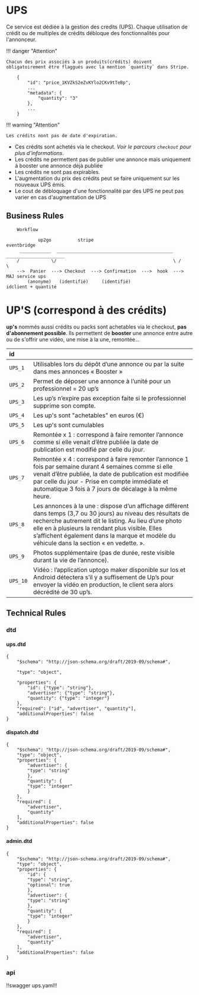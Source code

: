 # UPS

Ce service est dédiée à la gestion des credits (UPS). Chaque utilisation de crédit ou de multiples de crédits débloque des fonctionnalités pour l'annonceur.


!!! danger "Attention"    
    
    Chacun des prix associés à un produits(crédits) doivent obligatoirement être flaggués avec la mention `quantity` dans Stripe.

        {
            "id": "price_1KVZkS2eZvKYlo2CKv9tTeBp",
            ...
            "metadata": {
                "quantity": "3"
            },
            ...
        }

    
!!! warning "Attention"

    Les crédits nont pas de date d'expiration.



* Ces crédits sont achetés via le checkout. *Voir le parcours `checkout` pour plus d'informations*. 
* Les crédits ne permettent pas de publier une annonce mais uniquement à booster une annonce déjà publiée
* Les crédits ne sont pas expirables.
* L'augmentation du prix des crédits peut se faire uniquement sur les nouveaux UPS émis.
* Le cout de débloquage d'une fonctionnalité par des UPS ne peut pas varier en cas d'augmentation de UPS

## Business Rules

        Workflow
                
                up2go          stripe                                   eventbridge
         ____________  ____________________________________________   ______________________
        /            \/                                            \ /                      \
        -->  Panier  ---> Checkout  ---> Confirmation  --->  hook  --->  MAJ service ups
            (anonyme)	(identifié)     (identifié)                      idclient + quantité


# UP'S (correspond à des crédits)


**up's** nommés aussi crédits ou packs sont achetables via le checkout, **pas d'abonnement possible**.
Ils permettent de **booster** une annonce entre autre ou de s'offrir une vidéo, une mise à la une, remontée... 


| id       |                                     |
|:---------|:------------------------------------|
| `UPS_1`  | Utilisables lors du dépôt d’une annonce ou par la suite dans mes annonces « Booster » |
| `UPS_2`  | Permet de déposer une annonce à l’unité pour un professionnel = 20 up’s |
| `UPS_3`  | Les up’s n’expire pas exception faite si le professionnel supprime son compte.  |
| `UPS_4`  | Les up's sont "achetables" en euros (€)  |
| `UPS_5`  | Les up's sont cumulables |
| `UPS_6`  | Remontée x 1 : correspond à faire remonter l’annonce comme si elle venait d’être publiée la date de publication est modifié par celle du jour.|
| `UPS_7`  | Remontée x 4 : correspond à faire remonter l’annonce 1 fois par semaine durant 4 semaines comme si elle venait d’être publiée, la date de publication est modifiée                 par celle du jour - Prise en compte immédiate et automatique 3 fois à 7 jours de décalage à la même heure. |
| `UPS_8`  | Les annonces à la une : dispose d’un affichage différent dans temps (3,7 ou 30 jours) au niveau des résultats de recherche autrement dit le listing. Au lieu d’une                 photo elle en à plusieurs la rendant plus visible. Elles s’affichent également dans la marque et modèle du véhicule dans la section « en vedette. ».|
| `UPS_9`  | Photos supplémentaire (pas de durée, reste visible durant la vie de l’annonce).|
| `UPS_10` | Vidéo : l’application uptogo maker disponible sur Ios et  Android détectera s’il y a suffisement de Up’s pour envoyer la vidéo en production, le client sera alors                 décrédité de 30 up’s.|


## Technical Rules

### dtd

#### ups.dtd

    {
        "$schema": "http://json-schema.org/draft/2019-09/schema#",

        "type": "object",

        "properties": {
            "id": {"type": "string"},
            "advertiser": {"type": "string"},
            "quantity": {"type": "integer"}
        },
        "required": ["id", "advertiser", "quantity"],
        "additionalProperties": false
    }

#### dispatch.dtd

    {
        "$schema": "http://json-schema.org/draft/2019-09/schema#",
        "type": "object",
        "properties": {
            "advertiser": {
            "type": "string"
            },
            "quantity": {
            "type": "integer"
            }
        },
        "required": [
            "advertiser",
            "quantity"
        ],
        "additionalProperties": false
    }


#### admin.dtd

    {
        "$schema": "http://json-schema.org/draft/2019-09/schema#",
        "type": "object",
        "properties": {
            "id": {
            "type": "string",
            "optional": true
            },
            "advertiser": {
            "type": "string"
            },
            "quantity": {
            "type": "integer"
            }
        },
        "required": [
            "advertiser",
            "quantity"
        ],
        "additionalProperties": false
    }

        
### api

!!swagger ups.yaml!!